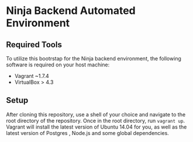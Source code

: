 # Ninja Backend Automated Environment

## Required Tools

To utilize this bootrstap for the Ninja backend environment, the following software is required on your host machine:

* Vagrant ~1.7.4
* VirtualBox > 4.3

## Setup

After cloning this repository, use a shell of your choice and navigate to the root directory of the repository. Once in the root directory, run `vagrant up`.
Vagrant will install the latest version of Ubuntu 14.04 for you, as well as the latest version of Postgres , Node.js and some global dependencies.
